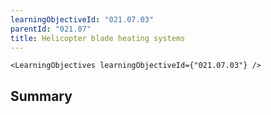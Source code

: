 ```yaml
---
learningObjectiveId: "021.07.03"
parentId: "021.07"
title: Helicopter blade heating systems
---
```


```tsx eval
<LearningObjectives learningObjectiveId={"021.07.03"} />
```

## Summary
